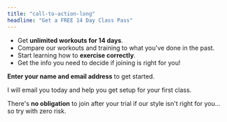 ```yaml
---
title: "call-to-action-long"
headline: "Get a FREE 14 Day Class Pass"
---
```


- Get **unlimited workouts for 14 days**.
- Compare our workouts and training to what you've done in the past.
- Start learning how to **exercise correctly**.
- Get the info you need to decide if joining is right for you!

**Enter your name and email address** to get started.

I will email you today and help you get setup for your first class.

There's **no obligation** to join after your trial if our style isn't right for you... so try with zero risk.
